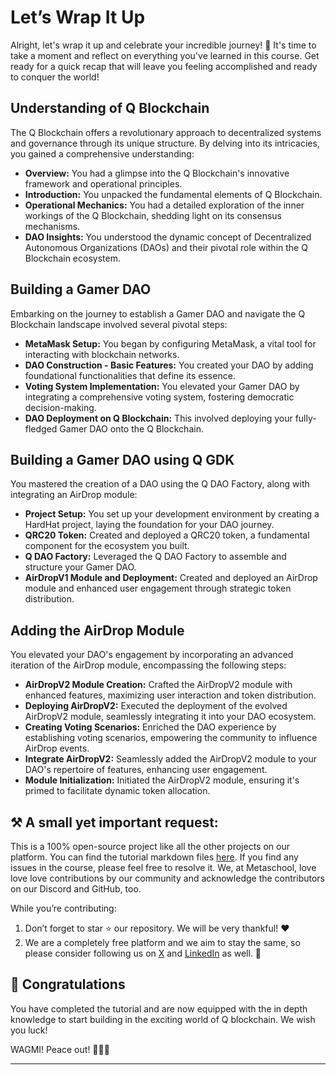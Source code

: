 # Let’s Wrap It Up

Alright, let's wrap it up and celebrate your incredible journey! 🎉 It's time to take a moment and reflect on everything you've learned in this course. Get ready for a quick recap that will leave you feeling accomplished and ready to conquer the world! 

## Understanding of Q Blockchain

The Q Blockchain offers a revolutionary approach to decentralized systems and governance through its unique structure. By delving into its intricacies, you gained a comprehensive understanding:

- **Overview:** You had a glimpse into the Q Blockchain's innovative framework and operational principles.
- **Introduction:** You unpacked the fundamental elements of Q Blockchain.
- **Operational Mechanics:** You had a detailed exploration of the inner workings of the Q Blockchain, shedding light on its consensus mechanisms.
- **DAO Insights:** You understood the dynamic concept of Decentralized Autonomous Organizations (DAOs) and their pivotal role within the Q Blockchain ecosystem.

## Building a Gamer DAO

Embarking on the journey to establish a Gamer DAO and navigate the Q Blockchain landscape involved several pivotal steps:

- **MetaMask Setup:** You began by configuring MetaMask, a vital tool for interacting with blockchain networks.
- **DAO Construction - Basic Features:** You created your DAO by adding foundational functionalities that define its essence.
- **Voting System Implementation:** You elevated your Gamer DAO by integrating a comprehensive voting system, fostering democratic decision-making.
- **DAO Deployment on Q Blockchain:** This involved deploying your fully-fledged Gamer DAO onto the Q Blockchain.

## Building a Gamer DAO using Q GDK

You mastered the creation of a DAO using the Q DAO Factory, along with integrating an AirDrop module:

- **Project Setup:** You set up your development environment by creating a HardHat project, laying the foundation for your DAO journey.
- **QRC20 Token:** Created and deployed a QRC20 token, a fundamental component for the ecosystem you built.
- **Q DAO Factory:** Leveraged the Q DAO Factory to assemble and structure your Gamer DAO.
- **AirDropV1 Module and Deployment:** Created and deployed an AirDrop module and enhanced user engagement through strategic token distribution.

## Adding the AirDrop Module

You elevated your DAO's engagement by incorporating an advanced iteration of the AirDrop module, encompassing the following steps:

- **AirDropV2 Module Creation:** Crafted the AirDropV2 module with enhanced features, maximizing user interaction and token distribution.
- **Deploying AirDropV2:** Executed the deployment of the evolved AirDropV2 module, seamlessly integrating it into your DAO ecosystem.
- **Creating Voting Scenarios:** Enriched the DAO experience by establishing voting scenarios, empowering the community to influence AirDrop events.
- **Integrate AirDropV2:** Seamlessly added the AirDropV2 module to your DAO's repertoire of features, enhancing user engagement.
- **Module Initialization:** Initiated the AirDropV2 module, ensuring it's primed to facilitate dynamic token allocation.

## ⚒️ A small yet important request:

This is a 100% open-source project like all the other projects on our platform. You can find the tutorial markdown files [here](https://github.com/0xmetaschool/Learning-Projects/tree/main/Build%20a%20Gamer%20DAO%20on%20Q%20Blockchain). If you find any issues in the course, please feel free to resolve it. We, at Metaschool, love love love contributions by our community and acknowledge the contributors on our Discord and GitHub, too.

While you’re contributing:

1. Don’t forget to star ⭐️ our repository. We will be very thankful! ❤️
2. We are a completely free platform and we aim to stay the same, so please consider following us on [X](https://bit.ly/gamer-dao-q-twitter) and [LinkedIn](https://bit.ly/gamer-dao-q-linkedin) as well. 🫶

## 🎊 Congratulations

You have completed the tutorial and are now equipped with the in depth knowledge to start building in the exciting world of Q blockchain. We wish you luck!

WAGMI! Peace out! ✌🏻🔮

---